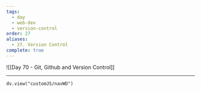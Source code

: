 ```yaml
---
tags:
  - day
  - web-dev
  - version-control
order: 27
aliases:
  - 27. Version Control
complete: true
---
```


![[Day 70 - Git, Github and Version Control]]


<hr />

```dataviewjs
dv.view("customJS/navWD")
```

